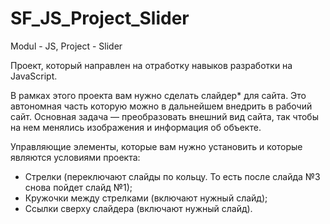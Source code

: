 # SF_JS_Project_Slider
Modul - JS, Project - Slider

Проект, который направлен на отработку навыков разработки на JavaScript.

В рамках этого проекта вам нужно сделать слайдер* для сайта. Это автономная часть которую можно в дальнейшем внедрить в рабочий сайт. 
Основная задача — преобразовать внешний вид сайта, так чтобы на нем менялись изображения и информация об объекте.

Управляющие элементы, которые вам нужно установить и которые являются условиями проекта:
- Стрелки (переключают слайды по кольцу. То есть после слайда №3 снова пойдет слайд №1);
- Кружочки между стрелками (включают нужный слайд);
- Ссылки сверху слайдера (включают нужный слайд).

